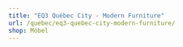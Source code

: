 ```yaml
---
title: "EQ3 Québec City - Modern Furniture"
url: /quebec/eq3-quebec-city-modern-furniture/
shop: Möbel
---
```

